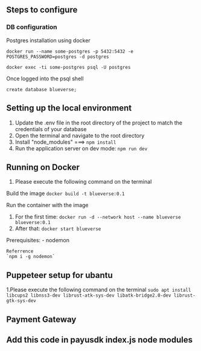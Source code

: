 ## Steps to configure

### DB configuration

Postgres installation using docker

`docker run --name some-postgres -p 5432:5432 -e POSTGRES_PASSWORD=postgres -d postgres`

`docker exec -ti some-postgres psql -U postgres`

Once logged into the psql shell

`create database blueverse;`

## Setting up the local environment

1. Update the .env file in the root directory of the project to match the credentials of your database
2. Open the terminal and navigate to the root directory
3. Install "node_modules" ===> `npm install`
4. Run the application server on dev mode: `npm run dev`

## Running on Docker

1. Please execute the following command on the terminal

Build the image
`docker build -t blueverse:0.1 `

Run the container with the image

1. For the first time: `docker run -d --network host --name blueverse blueverse:0.1 `
2. After that: `docker start blueverse`

Prerequisites: - nodemon

    Referrence
    `npm i -g nodemon`

## Puppeteer setup for ubantu

1.Please execute the following command on the terminal
`sudo apt install libcups2 libnss3-dev librust-atk-sys-dev libatk-bridge2.0-dev librust-gtk-sys-dev`

## Payment Gateway

## Add this code in payusdk index.js node modules
